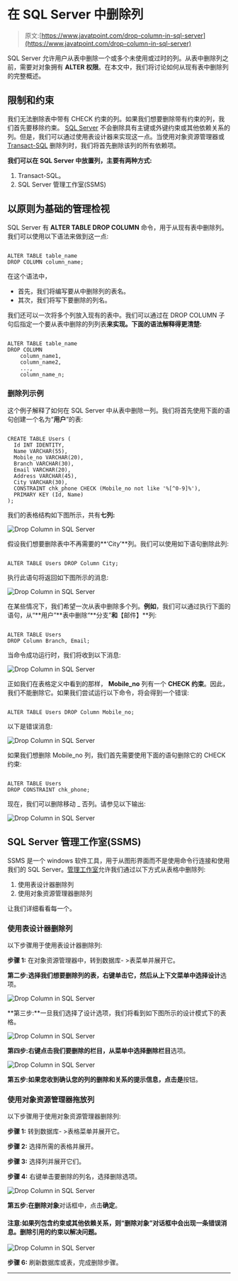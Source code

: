 # 在 SQL Server 中删除列

> 原文:[https://www.javatpoint.com/drop-column-in-sql-server](https://www.javatpoint.com/drop-column-in-sql-server)

SQL Server 允许用户从表中删除一个或多个未使用或过时的列。从表中删除列之前，需要对对象拥有 **ALTER 权限**。在本文中，我们将讨论如何从现有表中删除列的完整概述。

## 限制和约束

我们无法删除表中带有 CHECK 约束的列。如果我们想要删除带有约束的列，我们首先要移除约束。 [SQL Server](https://www.javatpoint.com/sql-server-tutorial) 不会删除具有主键或外键约束或其他依赖关系的列。但是，我们可以通过使用表设计器来实现这一点。当使用对象资源管理器或 [Transact-SQL](https://www.javatpoint.com/t-sql) 删除列时，我们将首先删除该列的所有依赖项。

**我们可以在 SQL Server 中放置列，主要有两种方式:**

1.  Transact-SQL。
2.  SQL Server 管理工作室(SSMS)

## 以原则为基础的管理检视

SQL Server 有 **ALTER TABLE DROP COLUMN** 命令，用于从现有表中删除列。我们可以使用以下语法来做到这一点:

```

ALTER TABLE table_name   
DROP COLUMN column_name; 

```

在这个语法中，

*   首先，我们将编写要从中删除列的表名。
*   其次，我们将写下要删除的列名。

我们还可以一次将多个列放入现有的表中。我们可以通过在 DROP COLUMN 子句后指定一个要从表中删除的列列表**来实现。下面的语法解释得更清楚:**

```

ALTER TABLE table_name   
DROP COLUMN 
    column_name1,
    column_name2,
    ...,
    column_name_n; 

```

### 删除列示例

这个例子解释了如何在 SQL Server 中从表中删除一列。我们将首先使用下面的语句创建一个名为“**用户**”的表:

```

CREATE TABLE Users (  
  Id INT IDENTITY,
  Name VARCHAR(55),
  Mobile_no VARCHAR(20),
  Branch VARCHAR(30),
  Email VARCHAR(20),
  Address VARCHAR(45),
  City VARCHAR(30),
  CONSTRAINT chk_phone CHECK (Mobile_no not like '%[^0-9]%'),
  PRIMARY KEY (Id, Name)
); 

```

我们的表格结构如下图所示，共有**七列:**

![Drop Column in SQL Server](../Images/4ccce13ffc53978680e4349201d64c97.png)

假设我们想要删除表中不再需要的**‘City’**列。我们可以使用如下语句删除此列:

```

ALTER TABLE Users DROP Column City; 

```

执行此语句将返回如下图所示的消息:

![Drop Column in SQL Server](../Images/cd91e55e4b7c00df5a35fae3633b917d.png)

在某些情况下，我们希望一次从表中删除多个列。**例如**，我们可以通过执行下面的语句，从“**用户”**表中删除“**分支”**和**【邮件】**列:

```

ALTER TABLE Users 
DROP Column Branch, Email;

```

当命令成功运行时，我们将收到以下消息:

![Drop Column in SQL Server](../Images/1cb982f7f4e20f2738f2e8bc94d89b96.png)

正如我们在表格定义中看到的那样， **Mobile_no** 列有一个 **CHECK 约束**。因此，我们不能删除它。如果我们尝试运行以下命令，将会得到一个错误:

```

ALTER TABLE Users DROP Column Mobile_no;

```

以下是错误消息:

![Drop Column in SQL Server](../Images/aa4648d855aaac516c4def0f0061aea0.png)

如果我们想删除 Mobile_no 列，我们首先需要使用下面的语句删除它的 CHECK 约束:

```

ALTER TABLE Users
DROP CONSTRAINT chk_phone; 

```

现在，我们可以删除移动 _ 否列。请参见以下输出:

![Drop Column in SQL Server](../Images/b1a9e3f79e94412aa3876e565ec6430c.png)

## SQL Server 管理工作室(SSMS)

SSMS 是一个 windows 软件工具，用于从图形界面而不是使用命令行连接和使用我们的 SQL Server。[管理工作室](https://www.javatpoint.com/sql-server-management-studio)允许我们通过以下方式从表格中删除列:

1.  使用表设计器删除列
2.  使用对象资源管理器删除列

让我们详细看看每一个。

### 使用表设计器删除列

以下步骤用于使用表设计器删除列:

**步骤 1:** 在对象资源管理器中，转到数据库- >表菜单并展开它。

**第二步:**选择我们想要删除列的表，右键单击它，然后从上下文菜单中选择**设计**选项。

![Drop Column in SQL Server](../Images/8c17a0ac3ff9c6a090677639ec4e0bcd.png)

**第三步:**一旦我们选择了设计选项，我们将看到如下图所示的设计模式下的表格。

![Drop Column in SQL Server](../Images/34a6b4962440a1c5ff819d8a0a9f13e5.png)

**第四步:**右键点击我们要删除的栏目，从菜单中选择**删除栏目**选项。

![Drop Column in SQL Server](../Images/46b581e5e10a04fdc7e3905ad28dcba5.png)

**第五步:**如果您收到确认您的列的删除和关系的提示信息，点击**是**按钮。

### 使用对象资源管理器拖放列

以下步骤用于使用对象资源管理器删除列:

**步骤 1:** 转到数据库- >表格菜单并展开它。

**步骤 2:** 选择所需的表格并展开。

**步骤 3:** 选择列并展开它们。

**步骤 4:** 右键单击要删除的列名，选择删除选项。

![Drop Column in SQL Server](../Images/91957c3e23488c41a1dc9fa5029e1e90.png)

**第五步:**在**删除对象**对话框中，点击**确定**。

#### 注意:如果列包含约束或其他依赖关系，则“删除对象”对话框中会出现一条错误消息。删除引用的约束以解决问题。

![Drop Column in SQL Server](../Images/be6de1973f352c10c5bb3f2b61f30493.png)

**步骤 6:** 刷新数据库或表，完成删除步骤。

* * *